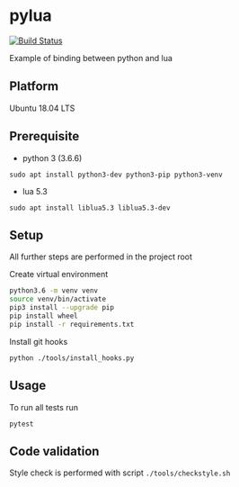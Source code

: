 # pylua

[![Build Status](https://travis-ci.org/malirod/pylua.svg?branch=master)](https://travis-ci.org/malirod/pylua)

Example of binding between python and lua

## Platform

Ubuntu 18.04 LTS

## Prerequisite

- python 3 (3.6.6)

`sudo apt install python3-dev python3-pip python3-venv`

- lua 5.3

`sudo apt install liblua5.3 liblua5.3-dev`

## Setup

All further steps are performed in the project root

Create virtual environment

```bash
python3.6 -m venv venv
source venv/bin/activate
pip3 install --upgrade pip
pip install wheel
pip install -r requirements.txt
```

Install git hooks

`python ./tools/install_hooks.py`

## Usage

To run all tests run

`pytest`

## Code validation

Style check is performed with script `./tools/checkstyle.sh`